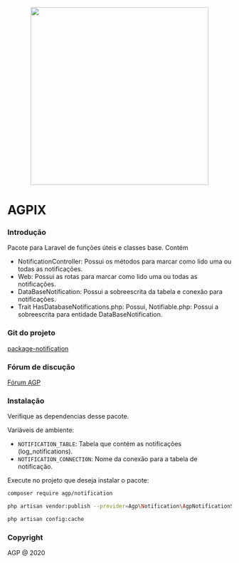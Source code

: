 <p align="center"><img src="https://deploy.agapesolucoes.com.br/media/logos/AGP/logo-blue.svg" width="400"></p>

# AGPIX

### Introdução

Pacote para Laravel de funções úteis e classes base.
Contém
- NotificationController: Possui os métodos para marcar como lido uma ou todas as notificações.
- Web: Possui as rotas para marcar como lido uma ou todas as notificações.
- DataBaseNotification: Possui a sobreescrita da tabela e conexão para notificações.
- Trait HasDatabaseNotifications.php: Possui, Notifiable.php: Possui a sobreescrita para entidade DataBaseNotification. 

### Git do projeto
[package-notification](https://git.agapesolucoes.com.br/AGP/package-notification)

### Fórum de discução
[Fórum AGP](https://www.agapesolucoes.com.br/forum)

### Instalação

Verifique as dependencias desse pacote.

Variáveis de ambiente:
- ``NOTIFICATION_TABLE``: Tabela que contém as notificações (log_notifications).
- ``NOTIFICATION_CONNECTION``: Nome da conexão para a tabela de notificação.

Execute no projeto que deseja instalar o pacote:

```bash
composer require agp/notification
```

```bash
php artisan vendor:publish --provider=Agp\Notification\AgpNotificationServiceProvider
```

```bash
php artisan config:cache
```

### Copyright

AGP @ 2020

